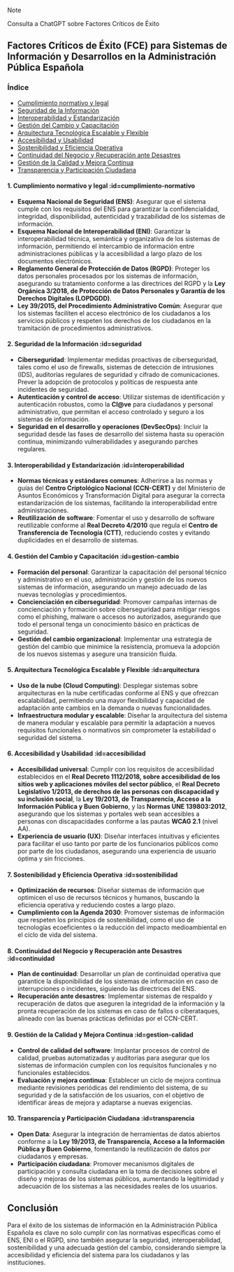> [!NOTE]
> Consulta a ChatGPT sobre Factores Críticos de Éxito

## Factores Críticos de Éxito (FCE) para Sistemas de Información y Desarrollos en la Administración Pública Española <!-- {docsify-ignore} -->

### Índice

- [Cumplimiento normativo y legal](#cumplimiento-normativo)
- [Seguridad de la Información](#seguridad)
- [Interoperabilidad y Estandarización](#interoperabilidad)
- [Gestión del Cambio y Capacitación](#gestion-cambio)
- [Arquitectura Tecnológica Escalable y Flexible](#arquitectura)
- [Accesibilidad y Usabilidad](#accesibilidad)
- [Sostenibilidad y Eficiencia Operativa](#sostenibilidad)
- [Continuidad del Negocio y Recuperación ante Desastres](#continuidad)
- [Gestión de la Calidad y Mejora Continua](#gestion-calidad)
- [Transparencia y Participación Ciudadana](#transparencia)

#### 1. **Cumplimiento normativo y legal** :id=cumplimiento-normativo
   - **Esquema Nacional de Seguridad (ENS)**: Asegurar que el sistema cumple con los requisitos del ENS para garantizar la confidencialidad, integridad, disponibilidad, autenticidad y trazabilidad de los sistemas de información.
   - **Esquema Nacional de Interoperabilidad (ENI)**: Garantizar la interoperabilidad técnica, semántica y organizativa de los sistemas de información, permitiendo el intercambio de información entre administraciones públicas y la accesibilidad a largo plazo de los documentos electrónicos.
   - **Reglamento General de Protección de Datos (RGPD)**: Proteger los datos personales procesados por los sistemas de información, asegurando su tratamiento conforme a las directrices del RGPD y la **Ley Orgánica 3/2018, de Protección de Datos Personales y Garantía de los Derechos Digitales (LOPDGDD)**.
   - **Ley 39/2015, del Procedimiento Administrativo Común**: Asegurar que los sistemas faciliten el acceso electrónico de los ciudadanos a los servicios públicos y respeten los derechos de los ciudadanos en la tramitación de procedimientos administrativos.

#### 2. **Seguridad de la Información** :id=seguridad
   - **Ciberseguridad**: Implementar medidas proactivas de ciberseguridad, tales como el uso de firewalls, sistemas de detección de intrusiones (IDS), auditorías regulares de seguridad y cifrado de comunicaciones. Prever la adopción de protocolos y políticas de respuesta ante incidentes de seguridad.
   - **Autenticación y control de acceso**: Utilizar sistemas de identificación y autenticación robustos, como la **Cl@ve** para ciudadanos y personal administrativo, que permitan el acceso controlado y seguro a los sistemas de información.
   - **Seguridad en el desarrollo y operaciones (DevSecOps)**: Incluir la seguridad desde las fases de desarrollo del sistema hasta su operación continua, minimizando vulnerabilidades y asegurando parches regulares.

#### 3. **Interoperabilidad y Estandarización** :id=interoperabilidad
   - **Normas técnicas y estándares comunes**: Adherirse a las normas y guías del **Centro Criptológico Nacional (CCN-CERT)** y del Ministerio de Asuntos Económicos y Transformación Digital para asegurar la correcta estandarización de los sistemas, facilitando la interoperabilidad entre administraciones.
   - **Reutilización de software**: Fomentar el uso y desarrollo de software reutilizable conforme al **Real Decreto 4/2010** que regula el **Centro de Transferencia de Tecnología (CTT)**, reduciendo costes y evitando duplicidades en el desarrollo de sistemas.
   
#### 4. **Gestión del Cambio y Capacitación** :id=gestion-cambio
   - **Formación del personal**: Garantizar la capacitación del personal técnico y administrativo en el uso, administración y gestión de los nuevos sistemas de información, asegurando un manejo adecuado de las nuevas tecnologías y procedimientos.
   - **Concienciación en ciberseguridad**: Promover campañas internas de concienciación y formación sobre ciberseguridad para mitigar riesgos como el phishing, malware o accesos no autorizados, asegurando que todo el personal tenga un conocimiento básico en prácticas de seguridad.
   - **Gestión del cambio organizacional**: Implementar una estrategia de gestión del cambio que minimice la resistencia, promueva la adopción de los nuevos sistemas y asegure una transición fluida.

#### 5. **Arquitectura Tecnológica Escalable y Flexible** :id=arquitectura
   - **Uso de la nube (Cloud Computing)**: Desplegar sistemas sobre arquitecturas en la nube certificadas conforme al ENS y que ofrezcan escalabilidad, permitiendo una mayor flexibilidad y capacidad de adaptación ante cambios en la demanda o nuevas funcionalidades.
   - **Infraestructura modular y escalable**: Diseñar la arquitectura del sistema de manera modular y escalable para permitir la adaptación a nuevos requisitos funcionales o normativos sin comprometer la estabilidad o seguridad del sistema.

#### 6. **Accesibilidad y Usabilidad** :id=accesibilidad
   - **Accesibilidad universal**: Cumplir con los requisitos de accesibilidad establecidos en el **Real Decreto 1112/2018, sobre accesibilidad de los sitios web y aplicaciones móviles del sector público**, el **Real Decreto Legislativo 1/2013, de derechos de las personas con discapacidad y su inclusión social**, la **Ley 19/2013, de Transparencia, Acceso a la Información Pública y Buen Gobierno**, y las **Normas UNE 139803:2012**, asegurando que los sistemas y portales web sean accesibles a personas con discapacidades conforme a las pautas **WCAG 2.1** (nivel AA).
   - **Experiencia de usuario (UX)**: Diseñar interfaces intuitivas y eficientes para facilitar el uso tanto por parte de los funcionarios públicos como por parte de los ciudadanos, asegurando una experiencia de usuario óptima y sin fricciones.

#### 7. **Sostenibilidad y Eficiencia Operativa** :id=sostenibilidad
   - **Optimización de recursos**: Diseñar sistemas de información que optimicen el uso de recursos técnicos y humanos, buscando la eficiencia operativa y reduciendo costes a largo plazo.
   - **Cumplimiento con la Agenda 2030**: Promover sistemas de información que respeten los principios de sostenibilidad, como el uso de tecnologías ecoeficientes o la reducción del impacto medioambiental en el ciclo de vida del sistema.
   
#### 8. **Continuidad del Negocio y Recuperación ante Desastres** :id=continuidad
   - **Plan de continuidad**: Desarrollar un plan de continuidad operativa que garantice la disponibilidad de los sistemas de información en caso de interrupciones o incidentes, siguiendo las directrices del ENS.
   - **Recuperación ante desastres**: Implementar sistemas de respaldo y recuperación de datos que aseguren la integridad de la información y la pronta recuperación de los sistemas en caso de fallos o ciberataques, alineado con las buenas prácticas definidas por el CCN-CERT.

#### 9. **Gestión de la Calidad y Mejora Continua** :id=gestion-calidad
   - **Control de calidad del software**: Implantar procesos de control de calidad, pruebas automatizadas y auditorías para asegurar que los sistemas de información cumplen con los requisitos funcionales y no funcionales establecidos.
   - **Evaluación y mejora continua**: Establecer un ciclo de mejora continua mediante revisiones periódicas del rendimiento del sistema, de su seguridad y de la satisfacción de los usuarios, con el objetivo de identificar áreas de mejora y adaptarse a nuevas exigencias.

#### 10. **Transparencia y Participación Ciudadana** :id=transparencia
   - **Open Data**: Asegurar la integración de herramientas de datos abiertos conforme a la **Ley 19/2013, de Transparencia, Acceso a la Información Pública y Buen Gobierno**, fomentando la reutilización de datos por ciudadanos y empresas.
   - **Participación ciudadana**: Promover mecanismos digitales de participación y consulta ciudadana en la toma de decisiones sobre el diseño y mejoras de los sistemas públicos, aumentando la legitimidad y adecuación de los sistemas a las necesidades reales de los usuarios.

## Conclusión <!-- {docsify-ignore} -->
Para el éxito de los sistemas de información en la Administración Pública Española es clave no solo cumplir con las normativas específicas como el ENS, ENI o el RGPD, sino también asegurar la seguridad, interoperabilidad, sostenibilidad y una adecuada gestión del cambio, considerando siempre la accesibilidad y eficiencia del sistema para los ciudadanos y las instituciones.